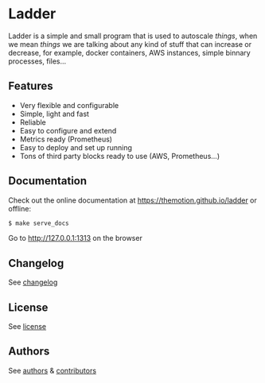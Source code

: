 # Ladder

Ladder is a simple and small program that is used to autoscale *things*, when we
mean *things* we are talking about any kind of stuff that can increase or decrease,
for example, docker containers, AWS instances, simple binnary processes, files...

## Features

* Very flexible and configurable
* Simple, light and fast
* Reliable
* Easy to configure and extend
* Metrics ready (Prometheus)
* Easy to deploy and set up running
* Tons of third party blocks ready to use (AWS, Prometheus...)

## Documentation

Check out the online documentation at https://themotion.github.io/ladder or offline:

```bash
$ make serve_docs
```

Go to http://127.0.0.1:1313 on the browser

## Changelog

See [changelog](CHANGELOG.md)

## License

See [license](LICENSE)

## Authors

See [authors](AUTHORS) & [contributors](CONTRIBUTORS)